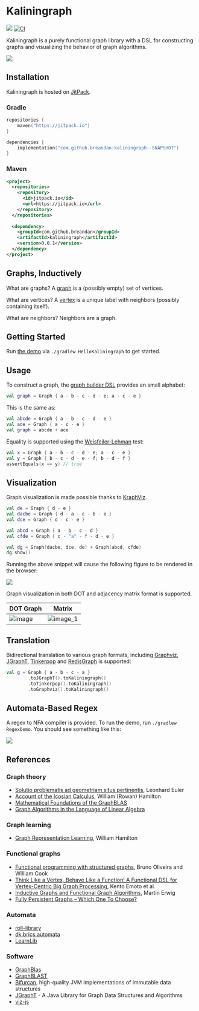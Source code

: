# Kaliningraph

[![](https://jitpack.io/v/breandan/kaliningraph.svg)](https://jitpack.io/#breandan/kaliningraph)
[![CI](https://github.com/breandan/kaliningraph/workflows/CI/badge.svg)](https://github.com/breandan/kaliningraph/actions)

Kaliningraph is a purely functional graph library with a DSL for constructing graphs and visualizing the behavior of graph algorithms.

![](https://upload.wikimedia.org/wikipedia/commons/1/15/Image-Koenigsberg%2C_Map_by_Merian-Erben_1652.jpg)

## Installation

Kaliningraph is hosted on [JitPack](https://jitpack.io/#breandan/kaliningraph/).

### Gradle

```kotlin
repositories {
    maven("https://jitpack.io")
}

dependencies {
    implementation("com.github.breandan:kaliningraph:-SNAPSHOT")
}
```

### Maven

```xml
<project>
  <repositories>
    <repository>
      <id>jitpack.io</id>
      <url>https://jitpack.io</url>
    </repository>
  </repositories>
  
  <dependency>
    <groupId>com.github.breandan</groupId>
    <artifactId>kaliningraph</artifactId>
    <version>0.0.1</version>
  </dependency>
</project>
```

## Graphs, Inductively

What are graphs? A [graph](src/main/kotlin/edu/mcgill/kaliningraph/Graph.kt) is a (possibly empty) set of vertices.

What are vertices? A [vertex](src/main/kotlin/edu/mcgill/kaliningraph/Vertex.kt) is a unique label with neighbors (possibly containing itself).

What are neighbors? Neighbors are a graph.

## Getting Started

Run [the demo](src/main/kotlin/edu/mcgill/kaliningraph/HelloKaliningraph.kt) via `./gradlew HelloKaliningraph` to get started.

## Usage

To construct a graph, the [graph builder DSL](src/main/kotlin/edu/mcgill/kaliningraph/GraphBuilder.kt) provides an small alphabet:

```kotlin
val graph = Graph { a - b - c - d - e; a - c - e }
```

This is the same as:

```kotlin
val abcde = Graph { a - b - c - d - e }
val ace = Graph { a - c - e }
val graph = abcde + ace
```

Equality is supported using the [Weisfeiler-Lehman](http://www.jmlr.org/papers/volume12/shervashidze11a/shervashidze11a.pdf#page=6) test:

```kotlin
val x = Graph { a - b - c - d - e; a - c - e }
val y = Graph { b - c - d - e - f; b - d - f }
assertEquals(x == y) // true
```

## Visualization

Graph visualization is made possible thanks to [KraphViz](https://github.com/nidi3/graphviz-java#kotlin-dsl).

```kotlin
val de = Graph { d - e }
val dacbe = Graph { d - a - c - b - e }
val dce = Graph { d - c - e }

val abcd = Graph { a - b - c - d }
val cfde = Graph { c - "a" - f - d - e }

val dg = Graph(dacbe, dce, de) + Graph(abcd, cfde)
dg.show()
```

Running the above snippet will cause the following figure to be rendered in the browser:

![](latex/figures/visualization.svg)

Graph visualization in both DOT and adjacency matrix format is supported.

|DOT Graph|Matrix|
|-----|------|
|![image](latex/figures/random_dot_graph.png)|![image_1](latex/figures/random_matrix.png)|

## Translation

Bidirectional translation to various graph formats, including [Graphviz](https://github.com/nidi3/graphviz-java), [JGraphT](https://jgrapht.org/guide/UserOverview), [Tinkerpop](https://tinkerpop.apache.org/docs/current/reference/) and [RedisGraph](https://oss.redislabs.com/redisgraph/) is supported:

```kotlin
val g = Graph { a - b - c - a }
        .toJGraphT().toKaliningraph()
        .toTinkerpop().toKaliningraph()
        .toGraphviz().toKaliningraph()
```

## Automata-Based Regex

A regex to NFA compiler is provided. To run the demo, run `./gradlew RegexDemo`. You should see something like this:

![](regex_demo.png)

## References

### Graph theory

* [Solutio problematis ad geometriam situs pertinentis](http://eulerarchive.maa.org/docs/originals/E053.pdf), Leonhard Euler
* [Account of the Icosian Calculus](http://www.kurims.kyoto-u.ac.jp/EMIS/classics/Hamilton/PRIAIcos.pdf), William (Rowan) Hamilton
* [Mathematical Foundations of the GraphBLAS](https://arxiv.org/pdf/1606.05790.pdf)
* [Graph Algorithms in the Language of Linear Algebra](https://epubs.siam.org/doi/book/10.1137/1.9780898719918)

### Graph learning

* [Graph Representation Learning](https://cs.mcgill.ca/~wlh/comp766/notes.html), William Hamilton

### Functional graphs

* [Functional programming with structured graphs](http://www.cs.utexas.edu/~wcook/Drafts/2012/graphs.pdf), Bruno Oliveira and William Cook
* [Think Like a Vertex, Behave Like a Function! A Functional DSL for Vertex-Centric Big Graph Processing](http://research.nii.ac.jp/~hu/pub/icfp16.pdf), Kento Emoto et al.
* [Inductive Graphs and Functional Graph Algorithms](http://web.engr.oregonstate.edu/~erwig/papers/InductiveGraphs_JFP01.pdf), Martin Erwig
* [Fully Persistent Graphs – Which One To Choose?](http://web.engr.oregonstate.edu/~erwig/papers/PersistentGraphs_IFL97.pdf)

### Automata

* [roll-library](https://github.com/ISCAS-PMC/roll-library)
* [dk.brics.automata](https://github.com/cs-au-dk/dk.brics.automaton)
* [LearnLib](https://github.com/Learnlib/learnlib)

### Software

* [GraphBlas](http://graphblas.org)
* [GraphBLAST](https://github.com/gunrock/graphblast)
* [Bifurcan](https://github.com/lacuna/bifurcan), high-quality JVM implementations of immutable data structures
* [JGraphT](https://doi.org/10.1145/3381449) - A Java Library for Graph Data Structures and Algorithms
* [viz-js](http://viz-js.com/)